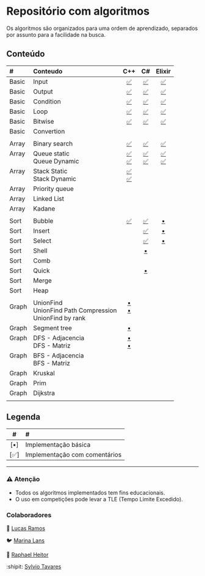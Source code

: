 # Repositório com algoritmos

Os algoritmos são organizados para uma ordem de aprendizado, separados por assunto para a facilidade na busca.


## Conteúdo


|#			|Conteudo 	|C++																			|C#																				|Elixir	|
|:---		|:---				|:---:																		|:---:																		|:--:		|
|Basic	|Input			|[:white_check_mark:](basic/Input.cpp)		|[:white_check_mark:](basic/Input.cs)			|[:white_check_mark:](basic/Input.ex)	|
|Basic	|Output			|[:white_check_mark:](basic/Output.cpp)		|[:white_check_mark:](basic/Output.cs)		|[:white_check_mark:](basic/Output.ex)	|
|Basic	|Condition	|[:white_check_mark:](basic/Condition.cpp)|[:white_check_mark:](basic/Condition.cs)	|[:white_check_mark:](basic/Condition.ex)	|
|Basic	|Loop				|[:white_check_mark:](basic/Loop.cpp)			|[:white_check_mark:](basic/Loop.cs)			|[:white_check_mark:](basic/Loop.ex)	|
|Basic	|Bitwise		|[:white_check_mark:](basic/Bitwise.cpp)	|[:white_check_mark:](basic/Bitwise.cs)		|[:white_check_mark:](basic/Bitwise.ex)	|
|Basic	|Convertion	|																					|																					|
||||
|Array				|Binary search								|[:white_check_mark:](array/BinarySearch.cpp)								|[:white_check_mark:](array/BinarySearch.cs)|[:white_check_mark:](array/BinarySearch.ex)
|Array<br><br>|Queue static<br>Queue Dynamic|[:white_check_mark:](array/Queue_Static.cpp)<br>[:white_check_mark:](array/Queue_Dynamic.cpp) |[:white_check_mark:](array/Queue_Static.cs)<br>[:white_check_mark:](array/Queue_Dynamic.cs)|[:white_check_mark:](array/Queue_Static.ex)<br>[:white_check_mark:](array/Queue_Dynamic.ex)|
|Array<br><br>|Stack Static<br>Stack Dynamic|[:white_check_mark:](array/Stack_Static.cpp)<br>[:white_check_mark:](array/Stack_Dynamic.cpp) |																					|
|Array				|Priority queue								|									|																					|
|Array				|Linked List									|									|																					|
|Array				|Kadane												|									|																					|
||||
|Sort	|Bubble		|[:white_check_mark:](sort/Bubble.cpp)|[:white_check_mark:](sort/Bubble.cs)	|[:black_small_square:](sort/Bubble.ex)|
|Sort	|Insert		|																				|[:white_check_mark:](sort/Insert.cs)	|[:black_small_square:](sort/Insert.ex)|
|Sort	|Select		|																				|[:white_check_mark:](sort/Select.cs)	|[:black_small_square:](sort/Select.ex)|
|Sort	|Shell		|																				|[:black_small_square:](sort/Shell.cs)|
|Sort	|Comb			|																				|																			|
|Sort	|Quick		|																				|[:black_small_square:](sort/Quick.cs)|
|Sort	|Merge		|																				|																			|
|Sort	|Heap			|																				|																			|
||||
|Graph<br><br>	|UnionFind<br>UnionFind Path Compression<br>UnionFind by rank|[:black_small_square:](graph/UnionFind.cpp)<br>[:black_small_square:](graph/UnionFind_PathCompression.cpp)<br><br>|	|
|Graph					|Segment tree											|[:black_small_square:](graph/Segment_Tree.cpp)| |
|Graph<br><br>	|DFS - Adjacencia<br>DFS - Matriz	|[:black_small_square:](graph/DFS_Adjacencia.cpp)<br>[:black_small_square:](graph/DFS_Matriz.cpp)<br>|
|Graph<br><br>	|BFS - Adjacencia<br>BFS - Matriz	|
|Graph					|Kruskal													|
|Graph					|Prim															|
|Graph					|Dijkstra													|
|||||

## Legenda
| # 										| # 														|
|:-:										|:--														|
|[:black_small_square:]	| Implementação básica					|
|[:white_check_mark:]		|	Implementação com comentários |

____________________
### :warning: Atenção
* Todos os algoritmos implementados tem fins educacionais.
* O uso em competições pode levar a TLE (Tempo Limite Excedido).

### Colaboradores

:moyai: [Lucas Ramos](https://github.com/LucasBRamos)

:bird: [Marina Lans](https://github.com/marinalans)

:koala: [Raphael Heitor](https://github.com/raphaelheitor)

:shipit: [Sylvio Tavares](https://github.com/sylviot)




